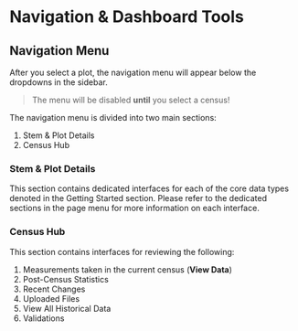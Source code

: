 # Navigation &amp; Dashboard Tools

## Navigation Menu

After you select a plot, the navigation menu will appear below the dropdowns in the sidebar.

> The menu will be disabled **until** you select a census!

The navigation menu is divided into two main sections:

1. Stem & Plot Details
2. Census Hub

### Stem & Plot Details

This section contains dedicated interfaces for each of the core data types denoted in the Getting Started section.
Please refer to the dedicated sections in the page menu for more information on each interface.

### Census Hub

This section contains interfaces for reviewing the following:

1. Measurements taken in the current census (**View Data**)
2. Post-Census Statistics
3. Recent Changes
4. Uploaded Files
5. View All Historical Data
6. Validations
